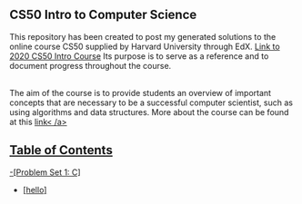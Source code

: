 ## CS50 Intro to Computer Science
This repository has been created to post my generated solutions to the online course CS50 supplied by Harvard University through EdX. <a href='https://www.edx.org/course/cs50s-introduction-to-computer-science'>Link to 2020 CS50 Intro Course</a> Its purpose is to serve as a reference and to document progress throughout the course. 

<br> The aim of the course is to provide students an overview of important concepts that are necessary to be a successful computer scientist, such as using algorithms and data structures. More about the course can be found at this <a href='https://cs50.harvard.edu/x/2020/syllabus/'>link< /a>

## Table of Contents

-[Problem Set 1: C]
  * [hello]

